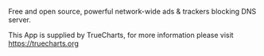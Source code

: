 Free and open source, powerful network-wide ads & trackers blocking DNS server.

This App is supplied by TrueCharts, for more information please visit https://truecharts.org
